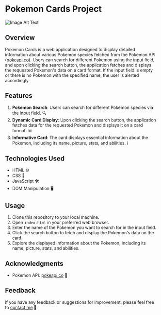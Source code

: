 # Pokemon Cards Project

![Image Alt Text](https://github.com/your-username/your-repository/blob/main/path/to/image.png)

## Overview

Pokemon Cards is a web application designed to display detailed information about various Pokemon species fetched from the Pokemon API ([pokeapi.co](https://pokeapi.co/)). Users can search for different Pokemon using the input field, and upon clicking the search button, the application fetches and displays the requested Pokemon's data on a card format. If the input field is empty or there is no Pokemon with the specified name, the user is alerted accordingly.

## Features

1. **Pokemon Search**: Users can search for different Pokemon species via the input field. 🔍
2. **Dynamic Card Display**: Upon clicking the search button, the application fetches data for the requested Pokemon and displays it on a card format. 📊
3. **Informative Card**: The card displays essential information about the Pokemon, including its name, picture, stats, and abilities. ℹ️

## Technologies Used

- HTML 🌐
- CSS 🎨
- JavaScript 🛠️
- DOM Manipulation 🖥️

## Usage

1. Clone this repository to your local machine.
2. Open `index.html` in your preferred web browser.
3. Enter the name of the Pokemon you want to search for in the input field.
4. Click the search button to fetch and display the Pokemon's data on the card.
5. Explore the displayed information about the Pokemon, including its name, picture, stats, and abilities.

## Acknowledgments

- Pokemon API: [pokeapi.co](https://pokeapi.co/) 🌟

## Feedback

If you have any feedback or suggestions for improvement, please feel free to [contact me](mailto:lightblue@duck.com) 📧
